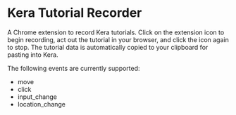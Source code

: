 Kera Tutorial Recorder
======

A Chrome extension to record Kera tutorials.  Click on the extension icon to begin recording, act out the tutorial in your browser, and click the icon again to stop.  The tutorial data is automatically copied to your clipboard for pasting into Kera.

The following events are currently supported:
 - move
 - click
 - input_change
 - location_change